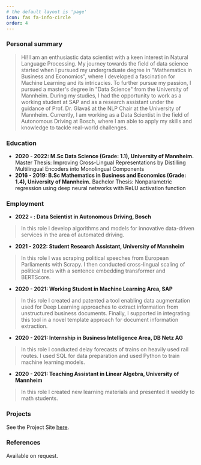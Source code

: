 ```yaml
---
# the default layout is 'page'
icon: fas fa-info-circle
order: 4
---
```



### Personal summary

> Hi! I am an enthusiastic data scientist with a keen interest in Natural Language Processing. My journey towards the field of 
> data science started when I pursued my undergraduate degree in "Mathematics in Business and Economics", where I developed a 
> fascination for Machine Learning and its intricacies. To further pursue my passion, I pursued a master's degree in 
> "Data Science" from the University of Mannheim. During my studies, I had the opportunity to work as a working student at 
> SAP and as a research assistant under the guidance of Prof. Dr. Glavaš at the NLP Chair at the University of Mannheim. 
> Currently, I am working as a Data Scientist in the field of Autonomous Driving at Bosch, where I am able to apply 
> my skills and knowledge to tackle real-world challenges.

### Education 

- **2020 - 2022: M.Sc Data Science (Grade: 1.1), University of Mannheim.** Master Thesis: Improving Cross-Lingual Representations by Distilling
Multilingual Encoders into Monolingual Components
- **2016 - 2019: B.Sc Mathematics in Business and Economics (Grade: 1.4), University of Mannheim.** Bachelor Thesis:  Nonparametric regression using deep neural networks with ReLU activation function

### Employment 

- **2022 - : Data Scientist in Autonomous Driving, Bosch**

> In this role I develop algorithms and models for innovative data-driven services in the area of automated driving.

- **2021 - 2022: Student Research Assistant, University of Mannheim**

> In this role I was scraping political speeches from European Parliaments with Scrapy. 
> I then conducted cross-lingual scaling of political texts with a sentence embedding transformer and BERTScore.

- **2020 - 2021: Working Student in Machine Learning Area, SAP**

> In this role I created and patented a tool enabling data augmentation used for Deep Learning  approaches to extract information from unstructured business documents.
> Finally, I supported in integrating this tool in a novel template approach for document information extraction.

- **2020 - 2021: Internship in Business Intelligence Area, DB Netz AG**

> In this role I conducted delay forecasts of trains on heavily used rail routes. I used SQL for data preparation and used Python to train machine learning models.

- **2020 - 2021: Teaching Assistant in Linear Algebra, University of Mannheim**

> In this role I created new learning materials and presented it weekly to math students.


### Projects

See the Project Site [here](https://minhducbui.github.io/tags/#project).

### References

Available on request.